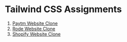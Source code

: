 # Tailwind CSS Assignments
1. [Paytm Website Clone](https://github.com/alokVerma749/Paytm-Home-Page)
2. [Rode Website Clone](https://github.com/alokVerma749/Rode-clone)
3. [Shopify Website Clone](https://github.com/alokVerma749/Shopify-clone)


